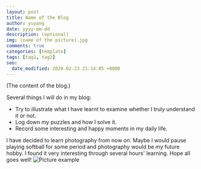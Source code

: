 ```yaml
---
layout: post
title: Name of the Blog
author: yuyang
date: yyyy-mm-dd
description: (optional)
img: (name of the picture).jpg
comments: true
categories: [template]
tags: [tag1, tag2]
seo:
  date_modified: 2020-02-23 21:14:05 +0000
---
```

(The content of the blog.)

Several things I will do in my blog:
* Try to illustrate what I have learnt to examine whether I truly understand it or not.
* Log down my puzzles and how I solve it.
* Record some interesting and happy moments in my daily life.

I have decided to learn photography from now on. Maybe I would pause playing softball for some period and photography would be my future hobby. I found it very interesting through several hours' learning. Hope all goes well!
![Picture example]({{site.baseurl}}/assets/img/bulb.jpg)
